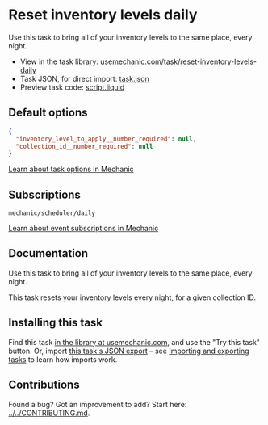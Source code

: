 # Reset inventory levels daily

Use this task to bring all of your inventory levels to the same place, every night.

* View in the task library: [usemechanic.com/task/reset-inventory-levels-daily](https://usemechanic.com/task/reset-inventory-levels-daily)
* Task JSON, for direct import: [task.json](../../tasks/reset-inventory-levels-daily.json)
* Preview task code: [script.liquid](./script.liquid)

## Default options

```json
{
  "inventory_level_to_apply__number_required": null,
  "collection_id__number_required": null
}
```

[Learn about task options in Mechanic](https://docs.usemechanic.com/article/471-task-options)

## Subscriptions

```liquid
mechanic/scheduler/daily
```

[Learn about event subscriptions in Mechanic](https://docs.usemechanic.com/article/408-subscriptions)

## Documentation

Use this task to bring all of your inventory levels to the same place, every night.

This task resets your inventory levels every night, for a given collection ID.

## Installing this task

Find this task [in the library at usemechanic.com](https://usemechanic.com/task/reset-inventory-levels-daily), and use the "Try this task" button. Or, import [this task's JSON export](../../tasks/reset-inventory-levels-daily.json) – see [Importing and exporting tasks](https://docs.usemechanic.com/article/505-importing-and-exporting-tasks) to learn how imports work.

## Contributions

Found a bug? Got an improvement to add? Start here: [../../CONTRIBUTING.md](../../CONTRIBUTING.md).
